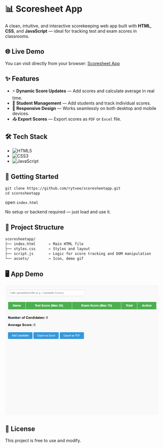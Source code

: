 # 📊 Scoresheet App
A clean, intuitive, and interactive scorekeeping web app built with **HTML**, **CSS**, and **JavaScript** — ideal for tracking test and exam scores in classrooms.

## 🌐 Live Demo
You can visit directly from your browser:
[Scoresheet App](https://rytvee.github.io/scoresheetapp/)

## ✨ Features
- ⚡ **Dynamic Score Updates** — Add scores and calculate average in real time.
- 👥 **Student Management** — Add students and track individual scores.
- 📱 **Responsive Design** — Works seamlessly on both desktop and mobile devices.
- 📤 **Export Scores** — Export scores as `PDF` or `Excel` file.

## 🛠️ Tech Stack
- ![HTML5](https://img.shields.io/badge/HTML5-E34F26?logo=html5&logoColor=white)
- ![CSS3](https://img.shields.io/badge/CSS3-1572B6?logo=css3&logoColor=white)
- ![JavaScript](https://img.shields.io/badge/JavaScript-F7DF1E?logo=javascript&logoColor=black)

## 🚀 Getting Started

```
git clone https://github.com/rytvee/scoresheetapp.git
cd scoresheetapp
```
open `index.html`

No setup or backend required — just load and use it.

## 📂 Project Structure
```text
scoresheetapp/
├── index.html      ← Main HTML file
├── styles.css      ← Styles and layout
├── script.js       ← Logic for score tracking and DOM manipulation
└── assets/         ← Icon, demo gif
```

## 🖥️ App Demo

![App Demo](images/demo.gif) 

## 📜 License
This project is free to use and modify.
